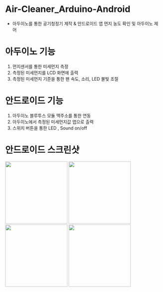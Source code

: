 # Air-Cleaner_Arduino-Android

- 아두이노를 통한 공기청정기 제작 &amp; 안드로이드 앱 먼지 농도 확인 및 아두이노 제어

# 아두이노 기능
1. 먼지센서를 통한 미세먼지 측정
2. 측정된 미세먼지를 LCD 화면에 출력
3. 측정된 미세먼지 기준을 통한 팬 속도, 소리, LED 불빛 조절

# 안드로이드 기능
1. 아두이노 블루투스 모듈 맥주소를 통한 연동
2. 아두이노에서 측정된 미세먼지값 앱으로 출력
3. 스위치 버튼을 통한 LED , Sound on/off 

# 안드로이드 스크린샷
<div>
<img width="200" src="https://user-images.githubusercontent.com/41371709/49079662-912c3b00-f284-11e8-8227-30a851afa906.jpg">
<img width="200" src="https://user-images.githubusercontent.com/41371709/49079665-92f5fe80-f284-11e8-8f15-bf8fd093089f.jpg">
<img width="200" src="https://user-images.githubusercontent.com/41371709/49079675-94bfc200-f284-11e8-9810-3f5b07357fa8.jpg">
<img width="200" src="https://user-images.githubusercontent.com/41371709/49079680-96898580-f284-11e8-9a72-5a89dcc6b942.jpg">
</div>


